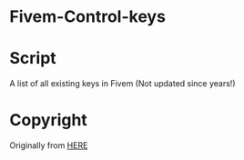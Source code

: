 # Fivem-Control-keys

# Script
A list of all existing keys in Fivem (Not updated since years!)

# Copyright
Originally from <a href="https://github.com/KingCprey ">HERE</a>
